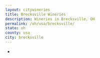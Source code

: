 ```yaml
---
layout: citywineries
title: Brecksville Wineries
description: Wineries in Brecksville, OH
permalink: /oh/usa/brecksville/
state: oh
county: usa
city: brecksville
---
```

-
